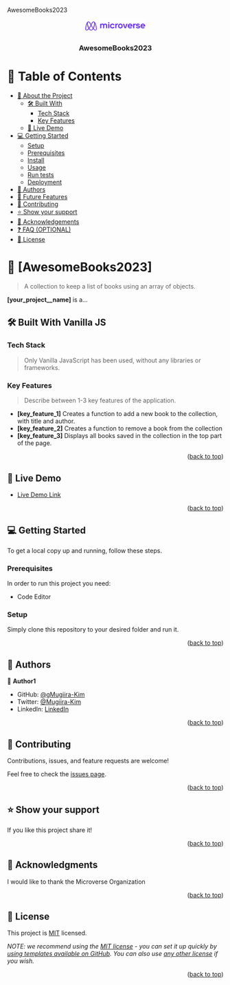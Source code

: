 <a name="readme-top">AwesomeBooks2023</a>

<div align="center">

  <img src="microverse.png" alt="logo" width="140"  height="auto" />
  <br/>

  <h3><b>AwesomeBooks2023</b></h3>

</div>


# 📗 Table of Contents

- [📖 About the Project](#about-project)
  - [🛠 Built With](#built-with)
    - [Tech Stack](#tech-stack)
    - [Key Features](#key-features)
  - [🚀 Live Demo](#live-demo)
- [💻 Getting Started](#getting-started)
  - [Setup](#setup)
  - [Prerequisites](#prerequisites)
  - [Install](#install)
  - [Usage](#usage)
  - [Run tests](#run-tests)
  - [Deployment](#triangular_flag_on_post-deployment)
- [👥 Authors](#authors)
- [🔭 Future Features](#future-features)
- [🤝 Contributing](#contributing)
- [⭐️ Show your support](#support)
- [🙏 Acknowledgements](#acknowledgements)
- [❓ FAQ (OPTIONAL)](#faq)
- [📝 License](#license)


# 📖 [AwesomeBooks2023] <a name="about-project"></a>

> A collection to keep a list of books using an array of objects. 

**[your_project__name]** is a...

## 🛠 Built With <a name="built-with"> Vanilla JS</a>

### Tech Stack <a name="tech-stack"></a>

> Only Vanilla JavaScript has been used, without any libraries or frameworks.


### Key Features <a name="key-features"></a>

> Describe between 1-3 key features of the application.

- **[key_feature_1]** Creates a function to add a new book to the collection, with title and author.
- **[key_feature_2]** Creates a function to remove a book from the collection
- **[key_feature_3]** Displays all books saved in the collection in the top part of the page.

<p align="right">(<a href="#readme-top">back to top</a>)</p>


## 🚀 Live Demo <a name="live-demo"></a>

> 

- [Live Demo Link](https://github.com/Mugiira-Kim)

<p align="right">(<a href="#readme-top">back to top</a>)</p>


## 💻 Getting Started <a name="getting-started"></a>


To get a local copy up and running, follow these steps.

### Prerequisites

In order to run this project you need:
- Code Editor

### Setup

Simply clone this repository to your desired folder and run it. 


<p align="right">(<a href="#readme-top">back to top</a>)</p>

<!-- AUTHORS -->

## 👥 Authors <a name="authors"></a>

👤 **Author1**

- GitHub: [@gMugiira-Kim](https://github.com/Mugiira-Kim)
- Twitter: [@Mugiira-Kim](https://twitter.com)
- LinkedIn: [LinkedIn](https://linkedin.com)


<p align="right">(<a href="#readme-top">back to top</a>)</p>


## 🤝 Contributing <a name="contributing"></a>

Contributions, issues, and feature requests are welcome!

Feel free to check the [issues page](../../issues/).

<p align="right">(<a href="#readme-top">back to top</a>)</p>


## ⭐️ Show your support <a name="support"></a>


If you like this project share it!

<p align="right">(<a href="#readme-top">back to top</a>)</p>

## 🙏 Acknowledgments <a name="acknowledgements"></a>


I would like to thank the Microverse Organization

<p align="right">(<a href="#readme-top">back to top</a>)</p>

<!-- LICENSE -->

## 📝 License <a name="license"></a>

This project is [MIT](./LICENSE) licensed.

_NOTE: we recommend using the [MIT license](https://choosealicense.com/licenses/mit/) - you can set it up quickly by [using templates available on GitHub](https://docs.github.com/en/communities/setting-up-your-project-for-healthy-contributions/adding-a-license-to-a-repository). You can also use [any other license](https://choosealicense.com/licenses/) if you wish._

<p align="right">(<a href="#readme-top">back to top</a>)</p>
